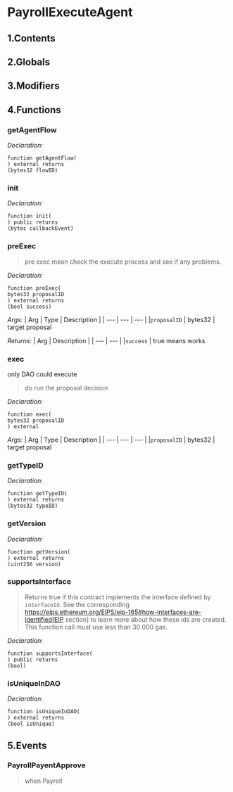 # PayrollExecuteAgent





## 1.Contents
<!-- START doctoc -->
<!-- END doctoc -->

## 2.Globals

## 3.Modifiers

## 4.Functions

### getAgentFlow



*Declaration:*
```solidity
function getAgentFlow(
) external returns
(bytes32 flowID)
```




### init



*Declaration:*
```solidity
function init(
) public returns
(bytes callbackEvent)
```




### preExec

> pre exec mean check the execute process and see if any problems.


*Declaration:*
```solidity
function preExec(
bytes32 proposalID
) external returns
(bool success)
```

*Args:*
| Arg | Type | Description |
| --- | --- | --- |
|`proposalID` | bytes32 | target proposal

*Returns:*
| Arg | Description |
| --- | --- |
|`success` | true means works

### exec
only DAO could execute

> do run the proposal decision


*Declaration:*
```solidity
function exec(
bytes32 proposalID
) external
```

*Args:*
| Arg | Type | Description |
| --- | --- | --- |
|`proposalID` | bytes32 | target proposal


### getTypeID



*Declaration:*
```solidity
function getTypeID(
) external returns
(bytes32 typeID)
```




### getVersion



*Declaration:*
```solidity
function getVersion(
) external returns
(uint256 version)
```




### supportsInterface

> Returns true if this contract implements the interface defined by
`interfaceId`. See the corresponding
https://eips.ethereum.org/EIPS/eip-165#how-interfaces-are-identified[EIP section]
to learn more about how these ids are created.
This function call must use less than 30 000 gas.

*Declaration:*
```solidity
function supportsInterface(
) public returns
(bool)
```




### isUniqueInDAO



*Declaration:*
```solidity
function isUniqueInDAO(
) external returns
(bool isUnique)
```




## 5.Events
### PayrollPayentApprove

> when Payroll



